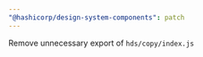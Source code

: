```yaml
---
"@hashicorp/design-system-components": patch
---
```


Remove unnecessary export of `hds/copy/index.js`
